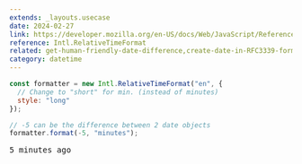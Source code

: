 ```yaml
---
extends: _layouts.usecase
date: 2024-02-27
link: https://developer.mozilla.org/en-US/docs/Web/JavaScript/Reference/Global_Objects/Intl/RelativeTimeFormat
reference: Intl.RelativeTimeFormat
related: get-human-friendly-date-difference,create-date-in-RFC3339-format
category: datetime
---
```


```javascript
const formatter = new Intl.RelativeTimeFormat("en", {
  // Change to "short" for min. (instead of minutes)
  style: "long"
});

// -5 can be the difference between 2 date objects
formatter.format(-5, "minutes");
```

<pre class="output">5 minutes ago</pre>
